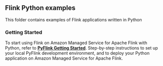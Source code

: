 ## Flink Python examples

This folder contains examples of Flink applications written in Python

### Getting Started

To start using Flink on Amazon Managed Service for Apache Flink with Python,
refer to **[PyFlink Getting Started](https://github.com/aws-samples/pyflink-getting-started)**. 
Step-by-step instructions to set up your local PyFlink development environment, and to deploy your Python application on
Amazon Managed Service for Apache Flink.
